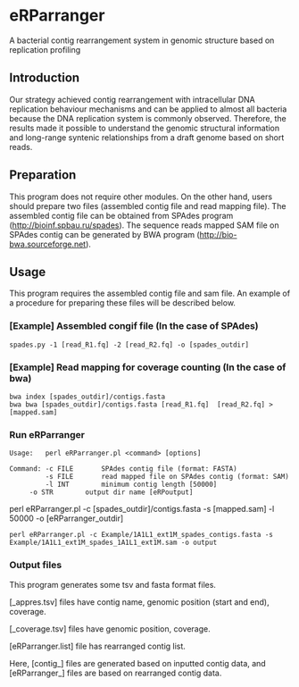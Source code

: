 # eRParranger
A bacterial contig rearrangement system in genomic structure based on replication profiling

## Introduction 
Our strategy achieved contig rearrangement with intracellular DNA replication behaviour mechanisms and can be applied to almost all bacteria because the DNA replication system is commonly observed. Therefore, the results made it possible to understand the genomic structural information and long-range syntenic relationships from a draft genome based on short reads.

## Preparation
This program does not require other modules. On the other hand, users should prepare two files (assembled contig file and read mapping file).
The assembled contig file can be obtained from SPAdes program (http://bioinf.spbau.ru/spades).
The sequence reads mapped SAM file on SPAdes contig can be generated by BWA program (http://bio-bwa.sourceforge.net).

## Usage
This program requires the assembled contig file and sam file.
An example of a procedure for preparing these files will be described below.

### [Example] Assembled congif file (In the case of SPAdes)
```
spades.py -1 [read_R1.fq] -2 [read_R2.fq] -o [spades_outdir]
```
### [Example] Read mapping for coverage counting (In the case of bwa)
```
bwa index [spades_outdir]/contigs.fasta
bwa bwa [spades_outdir]/contigs.fasta [read_R1.fq]  [read_R2.fq] > [mapped.sam]
```
### Run eRParranger
```
Usage:   perl eRParranger.pl <command> [options]

Command: -c FILE       SPAdes contig file (format: FASTA)
         -s FILE       read mapped file on SPAdes contig (format: SAM)
         -l INT        minimum contig length [50000]
	 -o STR        output dir name [eRPoutput]
```

perl eRParranger.pl -c [spades_outdir]/contigs.fasta -s [mapped.sam] -l 50000 -o [eRParranger_outdir]

```
perl eRParranger.pl -c Example/1A1L1_ext1M_spades_contigs.fasta -s Example/1A1L1_ext1M_spades_1A1L1_ext1M.sam -o output
```


### Output files
This program generates some tsv and fasta format files.

[_appres.tsv] files have contig name, genomic position (start and end), coverage.

[_coverage.tsv] files have genomic position, coverage.

[eRParranger.list] file has rearranged contig list.

Here, [contig_] files are generated based on inputted contig data, and [eRParranger_] files are based on rearranged contig data.





